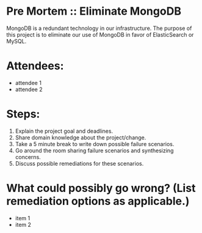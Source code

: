 # Pre Mortem :: Eliminate MongoDB

MongoDB is a redundant technology in our infrastructure.  The purpose of this project is to eliminate our use of MongoDB in favor of ElasticSearch or MySQL.

# Attendees:

- attendee 1
- attendee 2

# Steps:

1. Explain the project goal and deadlines.
2. Share domain knowledge about the project/change.
3. Take a 5 minute break to write down possible failure scenarios.
4. Go around the room sharing failure scenarios and synthesizing concerns.
5. Discuss possible remediations for these scenarios.

# What could possibly go wrong? (List remediation options as applicable.)

- item 1
- item 2
